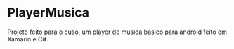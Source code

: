# PlayerMusica

Projeto feito para o cuso, um player de musica basico para android feito em Xamarin e C#.
